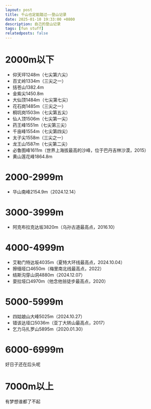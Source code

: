 ```yaml
---
layout: post
title: 千山也定能踏过——登山记录
date: 2025-01-10 19:33:00 +0800
description: 自己的登山记录
tags: [fun stuff]
relatedposts: false
---
```


# 2000m以下
- 仰天坪1248m（七尖第六尖）
- 百丈岭1334m（三尖之一）
- 括苍山1382.4m
- 金紫尖1450.8m
- 大仙顶1484m（七尖第七尖）
- 花石岗1485m（三尖之一）
- 桐坑岗1503m（七尖第五尖）
- 仙人顶1506m（七尖第一尖）
- 药王峰1551m（七尖第三尖）
- 千亩峰1554m（七尖第四尖）
- 太子尖1558m（三尖之一）
- 龙王山1587m（七尖第二尖）
- 必鲁图峰1611m（世界上海拔最高的沙峰，位于巴丹吉林沙漠，2015）
- 黄山莲花峰1864.8m

# 2000-2999m
- 华山南峰2154.9m（2024.12.14）

# 3000-3999m
- 阿克布拉克达坂3820m（乌孙古道最高点，2016.10）

# 4000-4999m
- 艾勒门特达坂4035m（夏特大环线最高点，2024.10.04）
- 擦缅垭口4650m（梅里南北线最高点，2022）
- 结斯沟穿山洞4880m（2024.12.07）
- 耍拉垭口4970m（他念他翁徒步最高点，2020）

# 5000-5999m
- 四姑娘山大峰5025m（2024.10.27）
- 错该达垭口5036m（亚丁大转山最高点，2017）
- 乞力马扎罗山5895m（2020.01.30）

# 6000-6999m
好日子还在后头呢

# 7000m以上
有梦想谁都了不起

